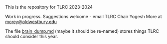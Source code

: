 This is the repository for TLRC 2023-2024

Work in progress. Suggestions welcome - email TLRC Chair Yogesh More at morey@oldwestbury.edu

The file [brain_dump.md](https://github.com/morey-ow/tlrc23-24/blob/master/brain_dump.md) (maybe it should be re-named) stores things TLRC should consider this year.